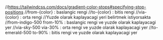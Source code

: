 //https://tailwindcss.com/docs/gradient-color-stops#specifying-stop-positions
//from-{color} : baslangic rengi
//to-{color} : bitis rengi
//via-{color} : orta rengi
//Yuzde olarak kaplayacagi yeri belirtmek istiyorsakta
//from-indigo-500 from-10% : baslangic rengi ve yuzde olarak kaplayacagi yer
//via-sky-500 via-30% : orta rengi ve yuzde olarak kaplayacagi yer
//to-emerald-500 to-90% : bitis rengi ve yuzde olarak kaplayacagi yer